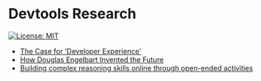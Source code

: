 # Devtools Research

[![License: MIT](https://img.shields.io/badge/License-MIT-blue.svg)](https://opensource.org/licenses/MIT)

- [The Case for ‘Developer Experience’](https://future.a16z.com/the-case-for-developer-experience/)
- [How Douglas Engelbart Invented the Future](https://www.smithsonianmag.com/innovation/douglas-engelbart-invented-future-180967498/)
- [Building complex reasoning skills online through open-ended activities](https://early.khanacademy.org/open-ended)
